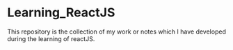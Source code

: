 # Learning_ReactJS
This repository is the collection of my work or notes which I have developed during the learning of reactJS.
